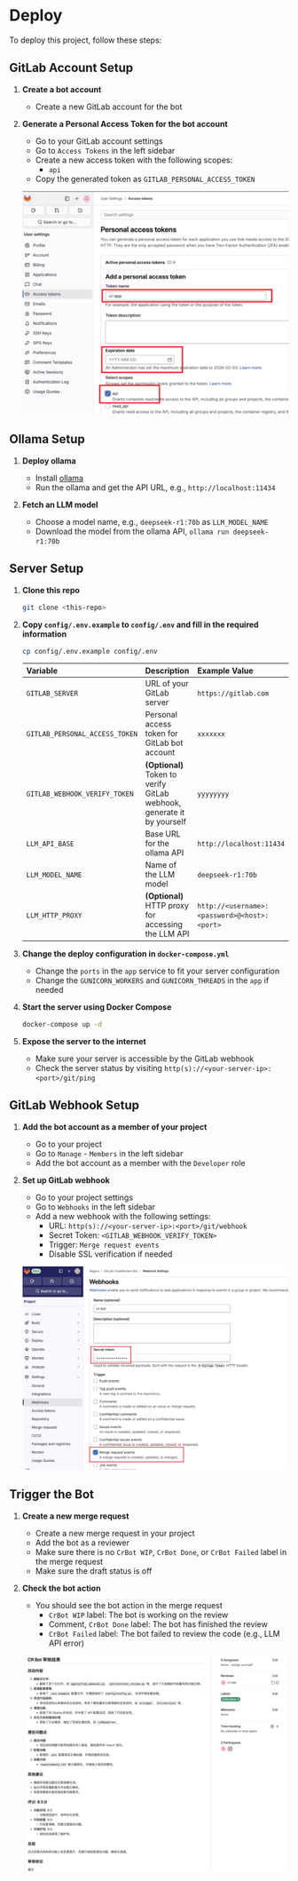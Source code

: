 # Deploy

To deploy this project, follow these steps:

## GitLab Account Setup

1. **Create a bot account**
    - Create a new GitLab account for the bot

2. **Generate a Personal Access Token for the bot account**
    - Go to your GitLab account settings
    - Go to `Access Tokens` in the left sidebar
    - Create a new access token with the following scopes:
        - `api`
    - Copy the generated token as `GITLAB_PERSONAL_ACCESS_TOKEN`

    ![Generate Personal Access Token](/doc/img/gitlab_pat.png)

## Ollama Setup

1. **Deploy ollama**
    - Install [ollama](https://ollama.com/)
    - Run the ollama and get the API URL, e.g., `http://localhost:11434`

2. **Fetch an LLM model**
    - Choose a model name, e.g., `deepseek-r1:70b` as `LLM_MODEL_NAME`
    - Download the model from the ollama API, `ollama run deepseek-r1:70b`

## Server Setup

1. **Clone this repo**

    ```bash
    git clone <this-repo>
    ```

2. **Copy `config/.env.example` to `config/.env` and fill in the required information**

    ```bash
    cp config/.env.example config/.env
    ```

    | Variable                        | Description                                      | Example Value                                  |
    |---------------------------------|--------------------------------------------------|------------------------------------------------|
    | `GITLAB_SERVER`                 | URL of your GitLab server                        | `https://gitlab.com`            |
    | `GITLAB_PERSONAL_ACCESS_TOKEN`  | Personal access token for GitLab bot account                 | `xxxxxxx`                         |
    | `GITLAB_WEBHOOK_VERIFY_TOKEN`   | **(Optional)** Token to verify GitLab webhook, generate it by yourself                   | `yyyyyyyy`                             |
    | `LLM_API_BASE`                  | Base URL for the ollama API                         | `http://localhost:11434`                          |
    | `LLM_MODEL_NAME`                | Name of the LLM model                            | `deepseek-r1:70b`                              |
    | `LLM_HTTP_PROXY`                | **(Optional)** HTTP proxy for accessing the LLM API             | `http://<username>:<password>@<host>:<port>`    |


3. **Change the deploy configuration in `docker-compose.yml`**
    
    - Change the `ports` in the `app` service to fit your server configuration
    - Change the `GUNICORN_WORKERS` and `GUNICORN_THREADS` in the `app` if needed

4. **Start the server using Docker Compose**

    ```bash
    docker-compose up -d
    ```

5. **Expose the server to the internet**

    - Make sure your server is accessible by the GitLab webhook
    - Check the server status by visiting `http(s)://<your-server-ip>:<port>/git/ping`

## GitLab Webhook Setup

1. **Add the bot account as a member of your project**
    - Go to your project
    - Go to `Manage` - `Members` in the left sidebar
    - Add the bot account as a member with the `Developer` role
 

2. **Set up GitLab webhook**
    - Go to your project settings
    - Go to `Webhooks` in the left sidebar
    - Add a new webhook with the following settings:
        - URL: `http(s)://<your-server-ip>:<port>/git/webhook`
        - Secret Token: `<GITLAB_WEBHOOK_VERIFY_TOKEN>`
        - Trigger: `Merge request events`
        - Disable SSL verification if needed

    ![GitLab Webhook](/doc/img/gitlab_webhook.png)

## Trigger the Bot

1. **Create a new merge request**
    - Create a new merge request in your project
    - Add the bot as a reviewer
    - Make sure there is no `CrBot WIP`, `CrBot Done`, or `CrBot Failed` label in the merge request
    - Make sure the draft status is off

2. **Check the bot action**
    - You should see the bot action in the merge request
        - `CrBot WIP` label: The bot is working on the review
        - Comment, `CrBot Done` label: The bot has finished the review
        - `CrBot Failed` label: The bot failed to review the code (e.g., LLM API error)

    ![Bot Action](/doc/img/cr_bot.png)

